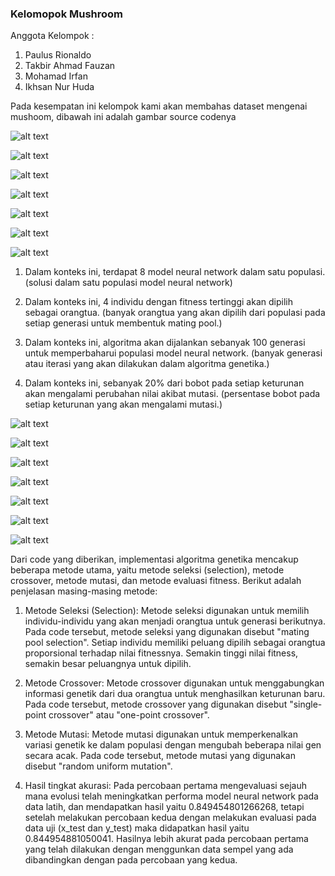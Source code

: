 ### Kelomopok Mushroom ###
Anggota Kelompok : 
1. Paulus Rionaldo
2. Takbir Ahmad Fauzan
3. Mohamad Irfan
4. Ikhsan Nur Huda

Pada kesempatan ini kelompok kami akan membahas dataset mengenai mushoom, dibawah ini adalah gambar source codenya 

![alt text](https://github.com/IkhsanNurHuda/Isan/blob/main/Mushroom%201.png)

![alt text](https://github.com/IkhsanNurHuda/Isan/blob/main/Mushroom%202.png)

![alt text](https://github.com/IkhsanNurHuda/Isan/blob/main/Mushroom%203.png)

![alt text](https://github.com/IkhsanNurHuda/Isan/blob/main/Mushroom%204.png)

![alt text](https://github.com/IkhsanNurHuda/Isan/blob/main/Mushroom%205.png)

![alt text](https://github.com/IkhsanNurHuda/Isan/blob/main/Mushroom%206.png)

![alt text](https://github.com/IkhsanNurHuda/Isan/blob/main/Mushroom%207.png)

1. Dalam konteks ini, terdapat 8 model neural network dalam satu populasi. (solusi dalam satu populasi model neural network)
   
2. Dalam konteks ini, 4 individu dengan fitness tertinggi akan dipilih sebagai orangtua. (banyak orangtua yang akan dipilih dari populasi pada setiap generasi untuk membentuk mating pool.)
   
3. Dalam konteks ini, algoritma akan dijalankan sebanyak 100 generasi untuk memperbaharui populasi model neural network. (banyak generasi atau iterasi yang akan dilakukan dalam algoritma genetika.)
   
4. Dalam konteks ini, sebanyak 20% dari bobot pada setiap keturunan akan mengalami perubahan nilai akibat mutasi. (persentase bobot pada setiap keturunan yang akan mengalami mutasi.)

![alt text](https://github.com/IkhsanNurHuda/Isan/blob/main/Mushroom%208.png)

![alt text](https://github.com/IkhsanNurHuda/Isan/blob/main/Mushroom%209.png)

![alt text](https://github.com/IkhsanNurHuda/Isan/blob/main/Mushroom%2010.png)

![alt text](https://github.com/IkhsanNurHuda/Isan/blob/main/Mushroom%2011.png)

![alt text](https://github.com/IkhsanNurHuda/Isan/blob/main/Mushroom%2012.png)

![alt text](https://github.com/IkhsanNurHuda/Isan/blob/main/Mushroom%2013.png)

![alt text](https://github.com/IkhsanNurHuda/Isan/blob/main/Mushroom%2014.png)



Dari code yang diberikan, implementasi algoritma genetika mencakup beberapa metode utama, yaitu metode seleksi (selection), metode crossover, metode mutasi, dan metode evaluasi fitness. Berikut adalah penjelasan masing-masing metode:
    
1. Metode Seleksi (Selection):
Metode seleksi digunakan untuk memilih individu-individu yang akan menjadi orangtua untuk generasi berikutnya. Pada code tersebut, metode seleksi yang digunakan disebut "mating pool selection".
Setiap individu memiliki peluang dipilih sebagai orangtua proporsional terhadap nilai fitnessnya. Semakin tinggi nilai fitness, semakin besar peluangnya untuk dipilih.

2. Metode Crossover:
Metode crossover digunakan untuk menggabungkan informasi genetik dari dua orangtua untuk menghasilkan keturunan baru. Pada code tersebut, metode crossover yang digunakan disebut "single-point crossover" atau "one-point crossover".

3. Metode Mutasi:
Metode mutasi digunakan untuk memperkenalkan variasi genetik ke dalam populasi dengan mengubah beberapa nilai gen secara acak. Pada code tersebut, metode mutasi yang digunakan disebut "random uniform mutation".

4. Hasil tingkat akurasi:
Pada percobaan pertama mengevaluasi sejauh mana evolusi telah meningkatkan performa model neural network pada data latih, dan mendapatkan hasil yaitu 0.849454801266268, tetapi setelah melakukan percobaan kedua dengan melakukan evaluasi pada data uji (x_test dan y_test) maka didapatkan hasil yaitu  0.844954881050041.
Hasilnya lebih akurat pada percobaan pertama yang telah dilakukan dengan menggunkan data sempel yang ada dibandingkan dengan pada percobaan yang kedua. 




